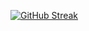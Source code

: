 <!--
**oivalian/oivalian** is a ✨ _special_ ✨ repository because its `README.md` (this file) appears on your GitHub profile.

Here are some ideas to get you started:

- 🔭 I’m currently working on ...
- 🌱 I’m currently learning ...
- 👯 I’m looking to collaborate on ...
- 🤔 I’m looking for help with ...
- 💬 Ask me about ...
- 📫 How to reach me: ...
- 😄 Pronouns: ...
- ⚡ Fun fact: ...
-->

[![GitHub Streak](https://github-readme-streak-stats.herokuapp.com?user=oivalian&theme=neon&hide_border=true&border_radius=4.9&date_format=j%20M%5B%20Y%5D&card_width=1200&background=0D1117)](https://git.io/streak-stats)
